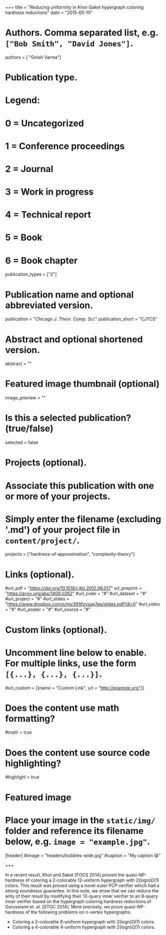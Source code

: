 +++
title = "Reducing uniformity in Khot-Saket hypergraph coloring hardness reductions"
date = "2015-05-10"

# Authors. Comma separated list, e.g. `["Bob Smith", "David Jones"]`.
authors = [ "Girish Varma"]


# Publication type.
# Legend:
# 0 = Uncategorized
# 1 = Conference proceedings
# 2 = Journal
# 3 = Work in progress
# 4 = Technical report
# 5 = Book
# 6 = Book chapter
publication_types = ["2"]
# Publication name and optional abbreviated version.
publication = "*Chicago J. Theor. Comp. Sci*."
publication_short = "CJTCS"

# Abstract and optional shortened version.
abstract = ""

# Featured image thumbnail (optional)
image_preview = ""

# Is this a selected publication? (true/false)
selected = false

# Projects (optional).
#   Associate this publication with one or more of your projects.
#   Simply enter the filename (excluding '.md') of your project file in `content/project/`.
projects = ["hardness-of-approximation", "complexity-theory"]

# Links (optional).
#url_pdf =  "https://doi.org/10.1016/j.jtbi.2012.06.017"
url_preprint = "https://arxiv.org/abs/1408.0262"
#url_code = "#"
#url_dataset = "#"
#url_project = "#"
#url_slides = "https://www.dropbox.com/s/mv391tfzysae7ee/slides.pdf?dl=0"
#url_video = "#"
#url_poster = "#"
#url_source = "#"

# Custom links (optional).
#   Uncomment line below to enable. For multiple links, use the form `[{...}, {...}, {...}]`.
#url_custom = [{name = "Custom Link", url = "http://example.org"}]

# Does the content use math formatting?
#math = true

# Does the content use source code highlighting?
#highlight = true

# Featured image
# Place your image in the `static/img/` folder and reference its filename below, e.g. `image = "example.jpg"`.
[header]
#image = "headers/bubbles-wide.jpg"
#caption = "My caption :smile:"

+++

In a recent result, Khot and Saket [FOCS 2014] proved the quasi-NP-hardness of coloring a 2-colorable 12-uniform hypergraph with 2(logn)Ω(1) colors. This result was proved using a novel outer PCP verifier which had a strong soundness guarantee. In this note, we show that we can reduce the arity of their result by modifying their 12-query inner verifier to an 8-query inner verifier based on the hypergraph coloring hardness reductions of Guruswami et. al. [STOC 2014]. More precisely, we prove quasi-NP-hardness of the following problems on n-vertex hypergraphs.

- Coloring a 2-colorable 8-uniform hypergraph with 2(logn)Ω(1) colors.
- Coloring a 4-colorable 4-uniform hypergraph with 2(logn)Ω(1) colors.